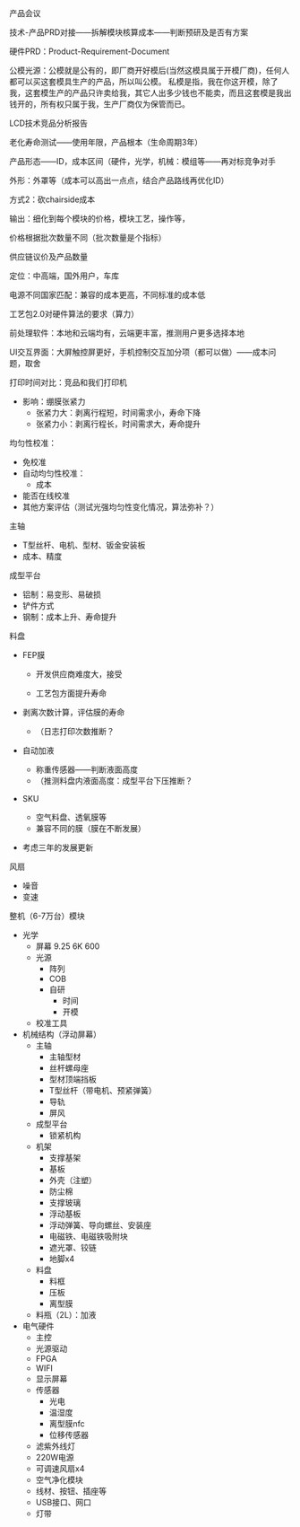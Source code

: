 产品会议

技术-产品PRD对接——拆解模块核算成本——判断预研及是否有方案

硬件PRD：Product-Requirement-Document

公模光源：公模就是公有的，即厂商开好模后(当然这模具属于开模厂商)，任何人都可以买这套模具生产的产品，所以叫公模。
私模是指，我在你这开模，除了我，这套模生产的产品只许卖给我，其它人出多少钱也不能卖，而且这套模是我出钱开的，所有权只属于我，生产厂商仅为保管而已。

LCD技术竞品分析报告

老化寿命测试——使用年限，产品根本（生命周期3年）

产品形态——ID，成本区间（硬件，光学，机械：模组等——再对标竞争对手

外形：外罩等（成本可以高出一点点，结合产品路线再优化ID）

方式2：砍chairside成本

输出：细化到每个模块的价格，模块工艺，操作等，

价格根据批次数量不同（批次数量是个指标）

供应链议价及产品数量 

定位：中高端，国外用户，车库 

电源不同国家匹配：兼容的成本更高，不同标准的成本低

工艺包2.0对硬件算法的要求（算力）

前处理软件：本地和云端均有，云端更丰富，推测用户更多选择本地

UI交互界面：大屏触控屏更好，手机控制交互加分项（都可以做）——成本问题，取舍

打印时间对比：竞品和我们打印机

- 影响：绷膜张紧力
  - 张紧力大：剥离行程短，时间需求小，寿命下降
  - 张紧力小：剥离行程长，时间需求大，寿命提升

均匀性校准：

- 免校准
- 自动均匀性校准：
  - 成本
- 能否在线校准
- 其他方案评估（测试光强均匀性变化情况，算法弥补？）

主轴

- T型丝杆、电机、型材、钣金安装板
- 成本、精度

成型平台

- 铝制：易变形、易破损
- 铲件方式
- 钢制：成本上升、寿命提升

料盘

- FEP膜

  - 开发供应商难度大，接受

  - 工艺包方面提升寿命

- 剥离次数计算，评估膜的寿命

  - （日志打印次数推断？

- 自动加液

  - 称重传感器——判断液面高度
  - （推测料盘内液面高度：成型平台下压推断？

- SKU

  - 空气料盘、透氧膜等
  - 兼容不同的膜（膜在不断发展）

- 考虑三年的发展更新

风扇

- 噪音
- 变速



整机（6-7万台）模块

- 光学
  - 屏幕 9.25 6K 600
  - 光源
    - 阵列
    - COB
    - 自研
      - 时间
      - 开模
  - 校准工具
- 机械结构（浮动屏幕）
  - 主轴
    - 主轴型材
    - 丝杆螺母座
    - 型材顶端挡板
    - T型丝杆（带电机、预紧弹簧）
    - 导轨
    - 屏风
  - 成型平台
    - 锁紧机构
  - 机架
    - 支撑基架
    - 基板
    - 外壳（注塑）
    - 防尘棉
    - 支撑玻璃
    - 浮动基板
    - 浮动弹簧、导向螺丝、安装座
    - 电磁铁、电磁铁吸附块
    - 遮光罩、铰链
    - 地脚x4
  - 料盘
    - 料框
    - 压板
    - 离型膜
  - 料瓶（2L）：加液
- 电气硬件
  - 主控
  - 光源驱动
  - FPGA
  - WIFI
  - 显示屏幕
  - 传感器
    - 光电
    - 温湿度
    - 离型膜nfc
    - 位移传感器
  - 滤紫外线灯
  - 220W电源
  - 可调速风扇x4
  - 空气净化模块
  - 线材、按钮、插座等
  - USB接口、网口
  - 灯带





